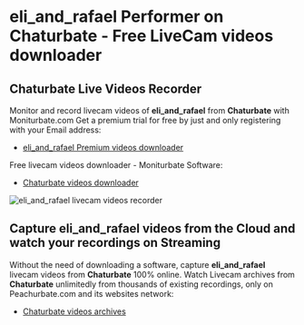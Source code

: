 # eli_and_rafael Performer on Chaturbate - Free LiveCam videos downloader

## Chaturbate Live Videos Recorder

Monitor and record livecam videos of **eli_and_rafael** from **Chaturbate** with Moniturbate.com
Get a premium trial for free by just and only registering with your Email address:
* [eli_and_rafael Premium videos downloader](https://moniturbate.com/request-demo-licence-key.html)

Free livecam videos downloader - Moniturbate Software:
* [Chaturbate videos downloader](https://moniturbate.com/moniturbate-download-software.html)

![eli_and_rafael livecam videos recorder](https://peachurnet.com/templates/moniturbate-software.png)


## Capture eli_and_rafael videos from the Cloud and watch your recordings on Streaming

Without the need of downloading a software, capture **eli_and_rafael** livecam videos from **Chaturbate** 100% online.
Watch Livecam archives from **Chaturbate** unlimitedly from thousands of existing recordings, only on Peachurbate.com and its websites network:
* [Chaturbate videos archives](https://peachurnet.com/)